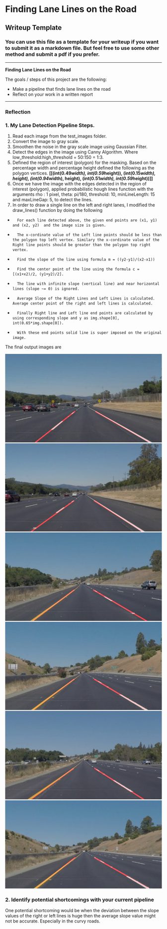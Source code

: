 # **Finding Lane Lines on the Road** 

## Writeup Template

### You can use this file as a template for your writeup if you want to submit it as a markdown file. But feel free to use some other method and submit a pdf if you prefer.

---

**Finding Lane Lines on the Road**

The goals / steps of this project are the following:
* Make a pipeline that finds lane lines on the road
* Reflect on your work in a written report


[//]: # (Image References)

[image1]: ./test_images/output_solidWhiteCurve.jpg "solidWhiteCurve"
[image2]: ./test_images/output_solidWhiteRight.jpg "solidWhiteRight"
[image3]: ./test_images/output_solidYellowCurve.jpg "solidYellowCurve"
[image4]: ./test_images/output_solidYellowCurve2.jpg "solidYellowCurve2"
[image5]: ./test_images/output_solidYellowLeft.jpg "solidYellowLeft"
[image6]: ./test_images/output_whiteCarLaneSwitch.jpg "whiteCarLaneSwitch"
---

### Reflection

### 1. My Lane Detection Pipeline Steps.
1.  Read each image from the test_images folder.
2.  Convert the image to gray scale.
3.  Smoothen the noise in the gray scale image using Gaussian Filter.
4.  Detect the edges in the image using Canny Algorithm. Where low_threshold:high_threshold = 50:150 = 1:3.
5.  Defined the region of interest (polygon) for the masking. Based on the percentage width and percentage height defined the following as the polygon vertices. 
			**[[(int(0.49*width), int(0.59*height)), (int(0.15*width), height), (int(0.94*width), height), (int(0.51*width), int(0.59*height))]]**
6.  Once we have the image with the edges detected in the region of interest (polygon), applied probabilistic hough lines function with the arguments rho : 1 pixel, theta: pi/180, threshold: 10, minLineLength: 15 and maxLineGap: 5, to detect the lines.
7.  In order to draw a single line on the left and right lanes, I modified the draw_lines() function by doing the following
* 		For each line detected above, the given end points are (x1, y1) and (x2, y2)  and the image size is given.
* 		The x-cordinate value of the Left line points should be less than the polygon top left vertex. Similary the x-cordinate value of the Right line points should be greater than the polygon top right vertex.
* 		Find the slope of the line using formula m = ((y2-y1)/(x2-x1))
* 		Find the center point of the line using the formula c = [(x1+x2)/2, (y1+y2)/2].
* 		The line with infinite slope (vertical line) and near horizontal lines (slope ~= 0) is ignored.
* 		Average Slope of the Right Lines and Left Lines is calculated. Average center point of the right and left lines is calculated.
* 		Finally Right line and Left line end points are calculated by using corresponding slope and y as img.shape[0], int(0.65*img.shape[0]).
* 		With these end points solid line is super imposed on the original image.

The final output images are
    
![alt text][image1]
![alt text][image2]
![alt text][image3]
![alt text][image4]
![alt text][image5]
![alt text][image6]


### 2. Identify potential shortcomings with your current pipeline


One potential shortcoming would be when the deviation between the slope values of the right or left lines is huge then the average slope value might not be accurate. Especially in the curvy roads. 
